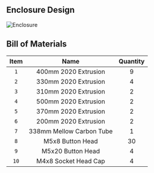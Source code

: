 ## Enclosure Design


![Enclosure](https://github.com/VectorForce3D/TV06_XY/assets/106216750/20957de6-9cf9-458b-ad66-efffc45d62ea)

## Bill of Materials
   | Item | Name | Quantity |
   | :---: | :---: | :----: |
   | `1` | 400mm 2020 Extrusion | 9 |
   | `2` | 330mm 2020 Extrusion | 4 |
  | `3` | 310mm 2020 Extrusion | 2 |
  | `4` | 500mm 2020 Extrusion | 2 |
   | `5` | 370mm 2020 Extrusion | 2 |
   | `6` | 200mm 2020 Extrusion | 2 |
  | `7` | 338mm Mellow Carbon Tube | 1 |
  | `8` | M5x8 Button Head | 30 |
  | `9` | M5x20 Button Head | 4 |
   | `10` | M4x8 Socket Head Cap | 4 |
